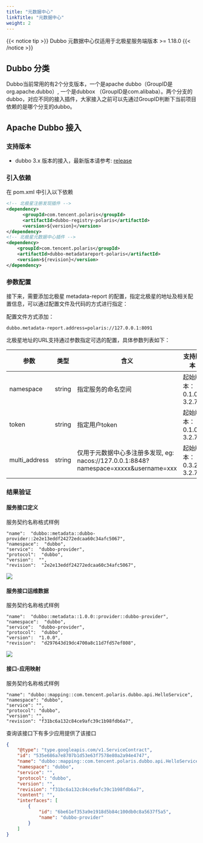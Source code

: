 ```yaml
---
title: "元数据中心"
linkTitle: "元数据中心"
weight: 2
---
```



{{< notice tip >}} Dubbo 元数据中心仅适用于北极星服务端版本 >= 1.18.0 {{< /notice >}} 

## Dubbo 分类

Dubbo当前常用的有2个分支版本，一个是apache dubbo（GroupID是org.apache.dubbo）, 一个是dubbox （GroupID是com.alibaba）。两个分支的dubbo，对应不同的接入插件，大家接入之前可以先通过GroupID判断下当前项目依赖的是哪个分支的dubbo。


## Apache Dubbo 接入

### 支持版本

- dubbo 3.x 版本的接入，最新版本请参考: [release](https://github.com/polarismesh/dubbo-java-polaris/releases)

### 引入依赖

在 pom.xml 中引入以下依赖

```xml
<!-- 北极星注册发现插件 -->
<dependency>
      <groupId>com.tencent.polaris</groupId>
      <artifactId>dubbo-registry-polaris</artifactId>
      <version>${version}</version>
</dependency>
<!-- 北极星元数据中心插件 -->
<dependency>
    <groupId>com.tencent.polaris</groupId>
    <artifactId>dubbo-metadatareport-polaris</artifactId>
    <version>${revision}</version>
</dependency>
```

### 参数配置

接下来，需要添加北极星 metadata-report 的配置，指定北极星的地址及相关配置信息，可以通过配置文件及代码的方式进行指定：

配置文件方式添加：

```properties
dubbo.metadata-report.address=polaris://127.0.0.1:8091
```

北极星地址的URL支持通过参数指定可选的配置，具体参数列表如下：

| 参数          | 类型   | 含义                                                                                  | 支持版本             |
|---------------|--------|-------------------------------------------------------------------------------------|------------------|
| namespace     | string | 指定服务的命名空间                                                                    | 起始版本：0.1.0-3.2.7 |
| token         | string | 指定用户token                                                                         | 起始版本：0.1.0-3.2.7 |
| multi_address | string | 仅用于元数据中心多注册多发现, eg: nacos://127.0.0.1:8848?namespace=xxxxx&username=xxx | 起始版本：0.3.2-3.2.7 |

### 结果验证

#### 服务接口定义

服务契约名称格式样例

```
"name":  "dubbo::metadata::dubbo-provider::2e2e13eddf24272edcaa60c34afc5067",
"namespace":  "dubbo",
"service":  "dubbo-provider",
"protocol":  "dubbo",
"version":  "",
"revision":  "2e2e13eddf24272edcaa60c34afc5067",
```

![](../图片/metadata/dubbo-interface-def.png)

#### 服务接口运维数据

服务契约名称格式样例

```
"name":  "dubbo::metadata::1.0.0::provider::dubbo-provider",
"namespace":  "dubbo",
"service":  "dubbo-provider",
"protocol":  "dubbo",
"version":  "1.0.0",
"revision":  "d297643d19dc4700a8c11d7fd57ef808",
```

![](../图片/metadata/dubbo-interface-admin.png)

#### 接口-应用映射

服务契约名称格式样例

```
"name": "dubbo::mapping::com.tencent.polaris.dubbo.api.HelloService",
"namespace": "dubbo",
"service": "",
"protocol": "dubbo",
"version": "",
"revision": "f31bc6a132c84ce9afc39c1b98fdb6a7",
```

查询该接口下有多少应用提供了该接口

```json
{
    "@type": "type.googleapis.com/v1.ServiceContract",
    "id": "535e686a7e8707b1d53e63f7578e80a2a94e4747",
    "name": "dubbo::mapping::com.tencent.polaris.dubbo.api.HelloService",
    "namespace": "dubbo",
    "service": "",
    "protocol": "dubbo",
    "version": "",
    "revision": "f31bc6a132c84ce9afc39c1b98fdb6a7",
    "content": "",
    "interfaces": [
        {
            "id": "6be61ef353a9e1918d5b84c100db0c8a5637f5a5",
            "name": "dubbo-provider"
        }
    ]
}
```
